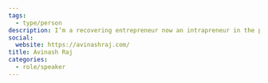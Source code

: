 ```yaml
---
tags:
  - type/person
description: I’m a recovering entrepreneur now an intrapreneur in the public sector. My life is committed to helping individuals, organizations and communities discover and implement change for good. A cross-disciplinary background in business, user experience design, and technology provides me a holistic approach to strategic innovation through design thinking.
social:
  website: https://avinashraj.com/
title: Avinash Raj
categories:
  - role/speaker
---
```

